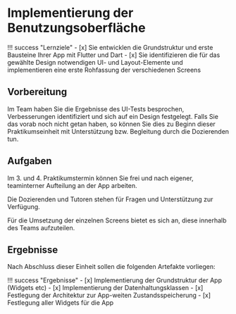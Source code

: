 # Implementierung der Benutzungsoberfläche


!!! success "Lernziele"
    - [x] Sie entwicklen die Grundstruktur und erste Bausteine Ihrer App mit Flutter und Dart
    - [x] Sie identifizieren die für das gewählte Design notwendigen UI- und Layout-Elemente und implementieren eine erste Rohfassung der verschiedenen Screens


## Vorbereitung

Im Team haben Sie die Ergebnisse des UI-Tests besprochen, Verbesserungen identifiziert und sich auf ein Design festgelegt. Falls Sie das vorab noch nicht getan haben, so können Sie dies zu Beginn dieser Praktikumseinheit mit Unterstützung bzw. Begleitung durch die Dozierenden tun.
 

## Aufgaben

Im 3. und 4. Praktikumstermin können Sie frei und nach eigener, teaminterner Aufteilung an der App arbeiten.

Die Dozierenden und Tutoren stehen für Fragen und Unterstützung zur Verfügung.

Für die Umsetzung der einzelnen Screens bietet es sich an, diese innerhalb des Teams aufzuteilen.


## Ergebnisse

<!-- Die folgenden Ergebnisse müssen für eine erfolgreiche Testierung der Praktikumseinheit vorliegen: -->
Nach Abschluss dieser Einheit sollen die folgenden Artefakte vorliegen:

!!! success "Ergebnisse"
    - [x] Implementierung der Grundstruktur der App (Widgets etc)
    - [x] Implementierung der Datenhaltungsklassen
    - [x] Festlegung der Architektur zur App-weiten Zustandsspeicherung
    - [x] Festlegung aller Widgets für die App
